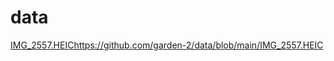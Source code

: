 # data

[IMG_2557.HEIC](https://github.com/garden-2/data/blob/main/IMG_2557.HEIC)https://github.com/garden-2/data/blob/main/IMG_2557.HEIC
